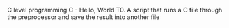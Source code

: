 C level programming
C - Hello, World
T0. A script that runs a C file through the preprocessor and save the result into another file
